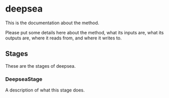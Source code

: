 # deepsea

This is the documentation about the method.

Please put some details here about the method, what its inputs are, what its
outputs are, where it reads from, and where it writes to.

## Stages

These are the stages of deepsea.

### DeepseaStage

A description of what this stage does.
